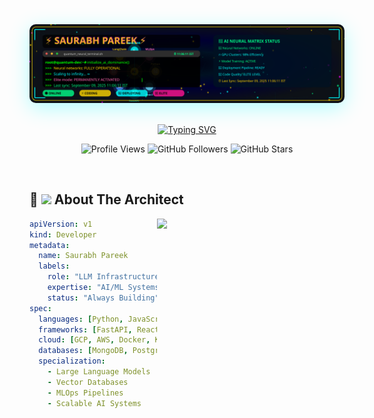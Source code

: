 <div align="center">
  <img src="header.svg" alt="Dynamic Professional Header" style="border-radius: 10px; box-shadow: 0 8px 32px rgba(0,255,255,0.3);"/>
</div>

<br/>

<div align="center">
  
  [![Typing SVG](https://readme-typing-svg.herokuapp.com?font=Fira+Code&weight=500&size=22&pause=1000&color=00D4FF&center=true&vCenter=true&width=600&lines=Building+AI+Systems+That+Scale+%E2%9A%A1;LLM+Infrastructure+Architect+%F0%9F%9A%80;Transforming+Ideas+Into+Intelligence+%F0%9F%A7%A0;Always+Learning%2C+Always+Building+%F0%9F%94%A5)](https://git.io/typing-svg)
  
</div>

<div align="center">
  
  ![Profile Views](https://komarev.com/ghpvc/?username=SaurabhCodesAI&color=00D4FF&style=for-the-badge&label=PROFILE+VIEWS)
  ![GitHub Followers](https://img.shields.io/github/followers/SaurabhCodesAI?color=00D4FF&style=for-the-badge&label=FOLLOWERS)
  ![GitHub Stars](https://img.shields.io/github/stars/SaurabhCodesAI?color=FFD700&style=for-the-badge&label=TOTAL+STARS)
  
</div>

<br/>

## 🚀 <img src="https://media.giphy.com/media/iY8CRBdQXODJSCERIr/giphy.gif" width="30"> **About The Architect**

<img align="right" src="https://media.giphy.com/media/SWoSkN6DxTszqIKEqv/giphy.gif" width="300">

```yaml
apiVersion: v1
kind: Developer
metadata:
  name: Saurabh Pareek
  labels:
    role: "LLM Infrastructure Architect"
    expertise: "AI/ML Systems"
    status: "Always Building"
spec:
  languages: [Python, JavaScript, TypeScript]
  frameworks: [FastAPI, React, Next.js, LangChain]
  cloud: [GCP, AWS, Docker, Kubernetes]
  databases: [MongoDB, PostgreSQL, FAISS, Pinecone]
  specialization:
    - Large Language Models
    - Vector Databases
    - MLOps Pipelines
    - Scalable AI Systems